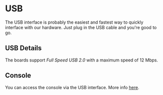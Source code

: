 # USB
The USB interface is probably the easiest and fastest way to quickly interface with our hardware.
Just plug in the USB cable and you're good to go.

## USB Details
The boards support _Full Speed USB 2.0_ with a maximum speed of 12 Mbps.

## Console
You can access the console via the USB interface.
More info [here]().